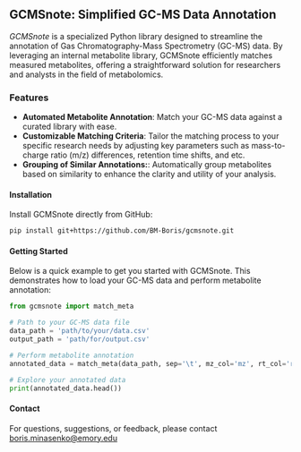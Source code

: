 ## **GCMSnote: Simplified GC-MS Data Annotation**

_GCMSnote_ is a specialized Python library designed to streamline the annotation of Gas Chromatography-Mass Spectrometry (GC-MS) data. By leveraging an internal metabolite library, GCMSnote efficiently matches measured metabolites, offering a straightforward solution for researchers and analysts in the field of metabolomics.

### **Features**

- **Automated Metabolite Annotation**: Match your GC-MS data against a curated library with ease.
- **Customizable Matching Criteria**: Tailor the matching process to your specific research needs by adjusting key parameters such as mass-to-charge ratio (m/z) differences, retention time shifts, and etc.
- **Grouping of Similar Annotations:**: Automatically group metabolites based on similarity to enhance the clarity and utility of your analysis.

#### Installation

Install GCMSnote directly from GitHub:
```bash
pip install git+https://github.com/BM-Boris/gcmsnote.git
```

#### Getting Started

Below is a quick example to get you started with GCMSnote. This demonstrates how to load your GC-MS data and perform metabolite annotation:
```python
from gcmsnote import match_meta

# Path to your GC-MS data file
data_path = 'path/to/your/data.csv'
output_path = 'path/for/output.csv'

# Perform metabolite annotation
annotated_data = match_meta(data_path, sep='\t', mz_col='mz', rt_col='rt', shift=16, save=output_path)

# Explore your annotated data
print(annotated_data.head())

```

#### Contact
For questions, suggestions, or feedback, please contact boris.minasenko@emory.edu